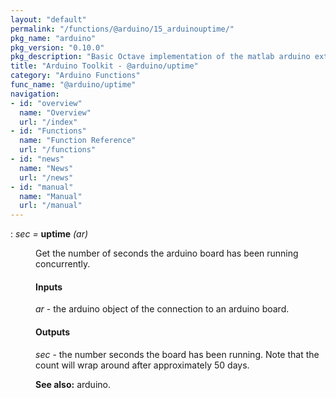 ```yaml
---
layout: "default"
permalink: "/functions/@arduino/15_arduinouptime/"
pkg_name: "arduino"
pkg_version: "0.10.0"
pkg_description: "Basic Octave implementation of the matlab arduino extension,  allowing communication to a programmed arduino board to control its  hardware."
title: "Arduino Toolkit - @arduino/uptime"
category: "Arduino Functions"
func_name: "@arduino/uptime"
navigation:
- id: "overview"
  name: "Overview"
  url: "/index"
- id: "Functions"
  name: "Function Reference"
  url: "/functions"
- id: "news"
  name: "News"
  url: "/news"
- id: "manual"
  name: "Manual"
  url: "/manual"
---
```

<dl class="def">
<dt id="index-uptime"><span class="category">: </span><span><em><var>sec</var> =</em> <strong>uptime</strong> <em>(<var>ar</var>)</em><a href='#index-uptime' class='copiable-anchor'></a></span></dt>
<dd><p>Get the number of seconds the arduino board has been running concurrently.
</p>

<span id="Inputs"></span><h4 class="subsubheading">Inputs</h4>
<p><var>ar</var> - the arduino object of the connection to an arduino board.
</p>
<span id="Outputs"></span><h4 class="subsubheading">Outputs</h4>
<p><var>sec</var> - the number seconds the board has been running. Note that the count will wrap around after
 approximately 50 days.
</p>

<p><strong>See also:</strong> arduino.
</p>
</dd></dl>